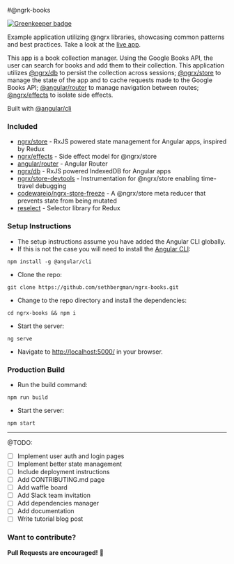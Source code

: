 #@ngrk-books

[![Greenkeeper badge](https://badges.greenkeeper.io/sethbergman/ngrx-books.svg)](https://greenkeeper.io/)

Example application utilizing @ngrx libraries, showcasing common patterns and best practices.
Take a look at the [live app](http://ngrx-books.npmstack.com).

This app is a book collection manager. Using the Google Books API, the user can search for
books and add them to their collection. This application utilizes [@ngrx/db](https://github.com/ngrx/db)
to persist the collection across sessions; [@ngrx/store](https://github.com/ngrx/store) to manage
the state of the app and to cache requests made to the Google Books API;
[@angular/router](https://github.com/angular/angular) to manage navigation between routes;
[@ngrx/effects](https://github.com/ngrx/effects) to isolate side effects.

Built with [@angular/cli](https://github.com/angular/angular-cli)

### Included
 - [ngrx/store](https://github.com/ngrx/store) - RxJS powered state management for Angular apps, inspired by Redux
 - [ngrx/effects](https://github.com/ngrx/effects) - Side effect model for @ngrx/store
 - [angular/router](https://github.com/angular/angular) - Angular Router
 - [ngrx/db](https://github.com/ngrx/db) - RxJS powered IndexedDB for Angular apps
 - [ngrx/store-devtools](https://github.com/ngrx/store-devtools) - Instrumentation for @ngrx/store enabling time-travel debugging
 - [codewareio/ngrx-store-freeze](https://github.com/codewareio/ngrx-store-freeze) - A @ngrx/store meta reducer that prevents state from being mutated
 - [reselect](https://github.com/reactjs/reselect) - Selector library for Redux

 ### Setup Instructions

 - The setup instructions assume you have added the Angular CLI globally.
 - If this is not the case you will need to install the [Angular CLI](https://cli.angular.io/):
 ```
 npm install -g @angular/cli
 ```
 - Clone the repo:
 ```
 git clone https://github.com/sethbergman/ngrx-books.git
 ```

 - Change to the repo directory and install the dependencies:
 ```
 cd ngrx-books && npm i
 ```
 - Start the server:
 ```
 ng serve
 ```
 - Navigate to [http://localhost:5000/](http://localhost:5000/) in your browser.

 ### Production Build

 - Run the build command:
 ```
 npm run build
 ```
 - Start the server:
 ```
 npm start
 ```
 -------
 @TODO:
 - [ ] Implement user auth and login pages
 - [ ] Implement better state management
 - [ ] Include deployment instructions
 - [ ] Add CONTRIBUTING.md page
 - [ ] Add waffle board
 - [ ] Add Slack team invitation
 - [ ] Add dependencies manager
 - [ ] Add documentation
 - [ ] Write tutorial blog post

 ### Want to contribute?
 __Pull Requests are encouraged!__ :rocket:

